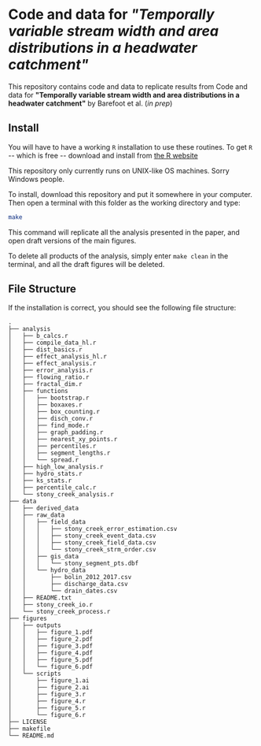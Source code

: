 # Code and data for _"Temporally variable stream width and area distributions in a headwater catchment"_

This repository contains code and data to replicate results from Code and data for **"Temporally variable stream width and area distributions in a headwater catchment"** by Barefoot et al. (_in prep_)

## Install

You will have to have a working `R` installation to use these routines. To get `R` -- which is free -- download and install from [the R website](https://www.r-project.org/)

This repository only currently runs on UNIX-like OS machines. Sorry Windows people.

To install, download this repository and put it somewhere in your computer. Then open a terminal with this folder as the working directory and type:
```bash
make
```

This command will replicate all the analysis presented in the paper, and open draft versions of the main figures.

To delete all products of the analysis, simply enter `make clean` in the terminal, and all the draft figures will be deleted.

## File Structure

If the installation is correct, you should see the following file structure:

```
.
├── analysis
│   ├── b_calcs.r
│   ├── compile_data_hl.r
│   ├── dist_basics.r
│   ├── effect_analysis_hl.r
│   ├── effect_analysis.r
│   ├── error_analysis.r
│   ├── flowing_ratio.r
│   ├── fractal_dim.r
│   ├── functions
│   │   ├── bootstrap.r
│   │   ├── boxaxes.r
│   │   ├── box_counting.r
│   │   ├── disch_conv.r
│   │   ├── find_mode.r
│   │   ├── graph_padding.r
│   │   ├── nearest_xy_points.r
│   │   ├── percentiles.r
│   │   ├── segment_lengths.r
│   │   └── spread.r
│   ├── high_low_analysis.r
│   ├── hydro_stats.r
│   ├── ks_stats.r
│   ├── percentile_calc.r
│   └── stony_creek_analysis.r
├── data
│   ├── derived_data
│   ├── raw_data
│   │   ├── field_data
│   │   │   ├── stony_creek_error_estimation.csv
│   │   │   ├── stony_creek_event_data.csv
│   │   │   ├── stony_creek_field_data.csv
│   │   │   └── stony_creek_strm_order.csv
│   │   ├── gis_data
│   │   │   └── stony_segment_pts.dbf
│   │   └── hydro_data
│   │       ├── bolin_2012_2017.csv
│   │       ├── discharge_data.csv
│   │       └── drain_dates.csv
│   ├── README.txt
│   ├── stony_creek_io.r
│   └── stony_creek_process.r
├── figures
│   ├── outputs
│   │   ├── figure_1.pdf
│   │   ├── figure_2.pdf
│   │   ├── figure_3.pdf
│   │   ├── figure_4.pdf
│   │   ├── figure_5.pdf
│   │   └── figure_6.pdf
│   └── scripts
│       ├── figure_1.ai
│       ├── figure_2.ai
│       ├── figure_3.r
│       ├── figure_4.r
│       ├── figure_5.r
│       └── figure_6.r
├── LICENSE
├── makefile
└── README.md

```
